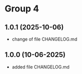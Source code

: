 # Group 4

## 1.0.1 (2025-10-06)
 - change of file CHANGELOG.md

## 1.0.0 (10-06-2025)
 - added file CHANGELOG.md